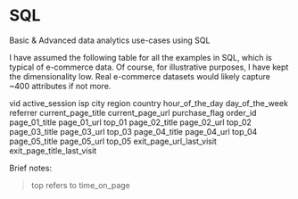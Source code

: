 # SQL
Basic &amp; Advanced data analytics use-cases using SQL

I have assumed the following table for all the examples in SQL, which is typical of e-commerce data.
Of course, for illustrative purposes, I have kept the dimensionality low. 
Real e-commerce datasets would likely capture ~400 attributes if not more.

vid
active_session
isp
city
region
country
hour_of_the_day
day_of_the_week
referrer
current_page_title
current_page_url
purchase_flag
order_id
page_01_title
page_01_url
top_01
page_02_title
page_02_url
top_02
page_03_title
page_03_url
top_03
page_04_title
page_04_url
top_04
page_05_title
page_05_url
top_05
exit_page_url_last_visit
exit_page_title_last_visit

Brief notes:
> top refers to time_on_page




